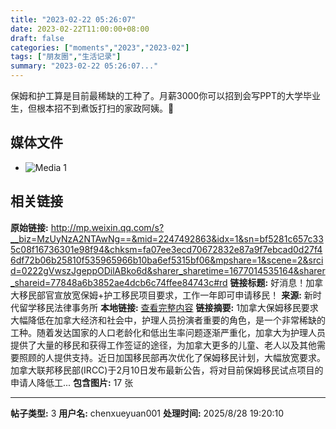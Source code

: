 ```yaml
---
title: "2023-02-22 05:26:07"
date: 2023-02-22T11:00:00+08:00
draft: false
categories: ["moments","2023","2023-02"]
tags: ["朋友圈","生活记录"]
summary: "2023-02-22 05:26:07..."
---
```


保姆和护工算是目前最稀缺的工种了。月薪3000你可以招到会写PPT的大学毕业生，但根本招不到煮饭打扫的家政阿姨。🥹

## 媒体文件

- ![Media 1](/Moments/photos/2023-02-22/202302220526070.jpg)

## 相关链接

**原始链接:** http://mp.weixin.qq.com/s?__biz=MzUyNzA2NTAwNg==&mid=2247492863&idx=1&sn=bf5281c657c335c08f16736301e98f94&chksm=fa07ee3ecd70672832e87a9f7ebcad0d27f46df72b06b25810f535965966b10ba6ef5315bf06&mpshare=1&scene=2&srcid=0222gVwszJgeppODilABko6d&sharer_sharetime=1677014535164&sharer_shareid=77848a6b3852ae4dcb6c74ffee84743c#rd
**链接标题:** 好消息！加拿大移民部官宣放宽保姆+护工移民项目要求，工作一年即可申请移民！
**来源:** 新时代留学移民法律事务所
**本地链接:** [查看完整内容](/link_content/2023/02/2023-02-22-1/link_content/)
**链接摘要:** 1加拿大保姆移民要求大幅降低在加拿大经济和社会中，护理人员扮演者重要的角色，是一个非常稀缺的工种。随着发达国家的人口老龄化和低出生率问题逐渐严重化，加拿大为护理人员提供了大量的移民和获得工作签证的途径，为加拿大更多的儿童、老人以及其他需要照顾的人提供支持。近日加国移民部再次优化了保姆移民计划，大幅放宽要求。加拿大联邦移民部(IRCC)于2月10日发布最新公告，将对目前保姆移民试点项目的申请人降低工...
**包含图片:** 17 张

---

**帖子类型:** 3
**用户名:** chenxueyuan001
**处理时间:** 2025/8/28 19:20:10
